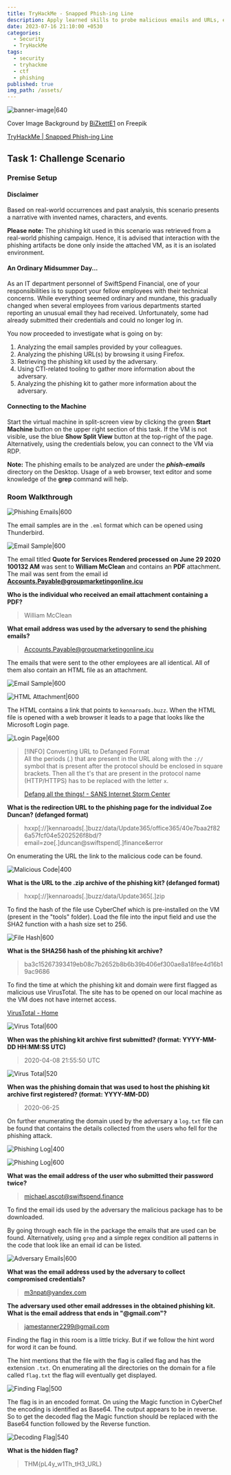 ```yaml
---
title: TryHackMe - Snapped Phish-ing Line
description: Apply learned skills to probe malicious emails and URLs, exposing a vast phishing campaign
date: 2023-07-16 21:10:00 +0530
categories:
  - Security
  - TryHackMe
tags:
  - security
  - tryhackme
  - ctf
  - phishing
published: true
img_path: /assets/
---
```


![banner-image|640](images/thm-snapped-phishing-line/thm-snaped-line-banner.png)

Cover Image Background by <a href="https://www.freepik.com/free-vector/modern-business-background-with-geometric-shapes_5287944.htm#page=3&query=powerpoint%20background&position=15&from_view=search&track=ais" target="_blank" rel="noopener noreferrer">BiZkettE1</a> on Freepik

[TryHackMe \| Snapped Phish-ing Line](https://tryhackme.com/room/snappedphishingline)

## Task 1: Challenge Scenario

### Premise Setup

#### Disclaimer

Based on real-world occurrences and past analysis, this scenario presents a narrative with invented names, characters, and events.

**Please note:** The phishing kit used in this scenario was retrieved from a real-world phishing campaign. Hence, it is advised that interaction with the phishing artifacts be done only inside the attached VM, as it is an isolated environment.

#### An Ordinary Midsummer Day...

As an IT department personnel of SwiftSpend Financial, one of your responsibilities is to support your fellow employees with their technical concerns. While everything seemed ordinary and mundane, this gradually changed when several employees from various departments started reporting an unusual email they had received. Unfortunately, some had already submitted their credentials and could no longer log in.

You now proceeded to investigate what is going on by:

1. Analyzing the email samples provided by your colleagues.
2. Analyzing the phishing URL(s) by browsing it using Firefox.
3. Retrieving the phishing kit used by the adversary.
4. Using CTI-related tooling to gather more information about the adversary.
5. Analyzing the phishing kit to gather more information about the adversary.

#### Connecting to the Machine

Start the virtual machine in split-screen view by clicking the green **Start Machine** button on the upper right section of this task. If the VM is not visible, use the blue **Show Split View** button at the top-right of the page. Alternatively, using the credentials below, you can connect to the VM via RDP.

**Note:** The phishing emails to be analyzed are under the _**phish-emails**_ directory on the Desktop. Usage of a web browser, text editor and some knowledge of the **grep** command will help.

### Room Walkthrough

![Phishing Emails|600](images/thm-snapped-phishing-line/phishing-emails.png)

The email samples are in the `.eml` format which can be opened using Thunderbird. 

![Email Sample|600](images/thm-snapped-phishing-line/email-sample-1.png)

The email titled **Quote for Services Rendered processed on June 29 2020 100132 AM** was sent to **William McClean** and contains an **PDF** attachment. The mail was sent from the email id **Accounts.Payable@groupmarketingonline.icu**

**Who is the individual who received an email attachment containing a PDF?**

> William McClean

**What email address was used by the adversary to send the phishing emails?**

> Accounts.Payable@groupmarketingonline.icu

The emails that were sent to the other employees are all identical. All of them also contain an HTML file as an attachment.

![Email Sample|600](images/thm-snapped-phishing-line/email-sample-2.png)

![HTML Attachment|600](images/thm-snapped-phishing-line/html-attachment.png)

The HTML contains a link that points to `kennaroads.buzz`. When the HTML file is opened with a web browser it leads to a page that looks like the Microsoft Login page.

![Login Page|600](images/thm-snapped-phishing-line/login-page.png)

> [!INFO] Converting URL to Defanged Format  
> All the periods (.) that are present in the URL along with the `://` symbol that is present after the protocol should be enclosed in square brackets. Then all the t's that are present in the protocol name (HTTP/HTTPS) has to be replaced with the letter `x`.
> 
> [Defang all the things! - SANS Internet Storm Center](https://isc.sans.edu/diary/Defang+all+the+things/22744)

**What is the redirection URL to the phishing page for the individual Zoe Duncan? (defanged format)**

> hxxp[://]kennaroads[.]buzz/data/Update365/office365/40e7baa2f826a57fcf04e5202526f8bd/?email=zoe[.]duncan@swiftspend[.]finance&error

On enumerating the URL the link to the malicious code can be found.

![Malicious Code|400](images/thm-snapped-phishing-line/malicious-code.png)

**What is the URL to the .zip archive of the phishing kit? (defanged format)**

> hxxp[://]kennaroads[.]buzz/data/Update365[.]zip

To find the hash of the file use CyberChef which is pre-installed on the VM (present in the "tools" folder). Load the file into the input field and use the SHA2 function with a hash size set to 256.

![File Hash|600](images/thm-snapped-phishing-line/file-hash.png)

**What is the SHA256 hash of the phishing kit archive?**

> ba3c15267393419eb08c7b2652b8b6b39b406ef300ae8a18fee4d16b19ac9686

To find the time at which the phishing kit and domain were first flagged as malicious use VirusTotal. The site has to be opened on our local machine as the VM does not have internet access.

[VirusTotal - Home](https://www.virustotal.com/gui/home/upload)

![Virus Total|600](images/thm-snapped-phishing-line/virustotal.png)

**When was the phishing kit archive first submitted? (format: YYYY-MM-DD HH:MM:SS UTC)**

> 2020-04-08 21:55:50 UTC

![Virus Total|520](images/thm-snapped-phishing-line/virustotal-2.png)

**When was the phishing domain that was used to host the phishing kit archive first registered? (format: YYYY-MM-DD)**

> 2020-06-25

On further enumerating the domain used by the adversary a `log.txt` file can be found that contains the details collected from the users who fell for the phishing attack.

![Phishing Log|400](images/thm-snapped-phishing-line/phishing-log.png)

![Phishing Log|600](images/thm-snapped-phishing-line/phishing-log-2.png)

**What was the email address of the user who submitted their password twice?**

> michael.ascot@swiftspend.finance

To find the email ids used by the adversary the malicious package has to be downloaded. 

By going through each file in the package the emails that are used can be found. Alternatively, using `grep` and a simple regex condition all patterns in the code that look like an email id can be listed.

![Adversary Emails|600](images/thm-snapped-phishing-line/adversary-emails.png)

**What was the email address used by the adversary to collect compromised credentials?**

> m3npat@yandex.com

**The adversary used other email addresses in the obtained phishing kit. What is the email address that ends in "@gmail.com"?**

> jamestanner2299@gmail.com

Finding the flag in this room is a little tricky. But if we follow the hint word for word it can be found. 

The hint mentions that the file with the flag is called flag and has the extension `.txt`. On enumerating all the directories on the domain for a file called `flag.txt` the flag will eventually get displayed.

![Finding Flag|500](images/thm-snapped-phishing-line/finding-flag.png)

The flag is in an encoded format. On using the Magic function in CyberChef the encoding is identified as Base64. The output appears to be in reverse. So to get the decoded flag the Magic function should be replaced with the Base64 function followed by the Reverse function.

![Decoding Flag|540](images/thm-snapped-phishing-line/decoding-flag.png)

**What is the hidden flag?**

> THM{pL4y_w1Th_tH3_URL}